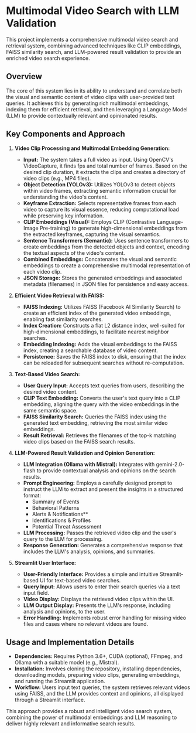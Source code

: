 # Multimodal Video Search with LLM Validation

This project implements a comprehensive multimodal video search and retrieval system, combining advanced techniques like CLIP embeddings, FAISS similarity search, and LLM-powered result validation to provide an enriched video search experience.

## Overview

The core of this system lies in its ability to understand and correlate both the visual and semantic content of video clips with user-provided text queries. It achieves this by generating rich multimodal embeddings, indexing them for efficient retrieval, and then leveraging a Language Model (LLM) to provide contextually relevant and opinionated results.

## Key Components and Approach

1.  **Video Clip Processing and Multimodal Embedding Generation:**
    * **Input:** The system takes a full video as input. Using OpenCV's VideoCapture, it finds fps and total number of frames. Based on the desired clip duration, it extracts the clips and creates a directory of video clips (e.g., MP4 files).
    * **Object Detection (YOLOv3):** Utilizes YOLOv3 to detect objects within video frames, extracting semantic information crucial for understanding the video's content.
    * **Keyframe Extraction:** Selects representative frames from each video to capture its visual essence, reducing computational load while preserving key information.
    * **CLIP Embeddings (Visual):** Employs CLIP (Contrastive Language-Image Pre-training) to generate high-dimensional embeddings from the extracted keyframes, capturing the visual semantics.
    * **Sentence Transformers (Semantic):** Uses sentence transformers to create embeddings from the detected objects and context, encoding the textual aspects of the video's content.
    * **Combined Embeddings:** Concatenates the visual and semantic embeddings to create a comprehensive multimodal representation of each video clip.
    * **JSON Storage:** Stores the generated embeddings and associated metadata (filenames) in JSON files for persistence and easy access.

2.  **Efficient Video Retrieval with FAISS:**
    * **FAISS Indexing:** Utilizes FAISS (Facebook AI Similarity Search) to create an efficient index of the generated video embeddings, enabling fast similarity searches.
    * **Index Creation:** Constructs a flat L2 distance index, well-suited for high-dimensional embeddings, to facilitate nearest neighbor searches.
    * **Embedding Indexing:** Adds the visual embeddings to the FAISS index, creating a searchable database of video content.
    * **Persistence:** Saves the FAISS index to disk, ensuring that the index can be reloaded for subsequent searches without re-computation.

3.  **Text-Based Video Search:**
    * **User Query Input:** Accepts text queries from users, describing the desired video content.
    * **CLIP Text Embedding:** Converts the user's text query into a CLIP embedding, aligning the query with the video embeddings in the same semantic space.
    * **FAISS Similarity Search:** Queries the FAISS index using the generated text embedding, retrieving the most similar video embeddings.
    * **Result Retrieval:** Retrieves the filenames of the top-k matching video clips based on the FAISS search results.

4.  **LLM-Powered Result Validation and Opinion Generation:**
    * **LLM Integration (Ollama with Mistral):** Integrates with gemini-2.0-flash to provide contextual analysis and opinions on the search results.
    * **Prompt Engineering:** Employs a carefully designed prompt to instruct the LLM to extract and present the insights in a structured format:
        * Summary of Events
        * Behavioral Patterns
        * Alerts & Notifications**
        * Identifications & Profiles
        * Potential Threat Assessment
    * **LLM Processing:** Passes the retrieved video clip and the user's query to the LLM for processing.
    * **Response Generation:** Generates a comprehensive response that includes the LLM's analysis, opinions, and summaries.

5.  **Streamlit User Interface:**
    * **User-Friendly Interface:** Provides a simple and intuitive Streamlit-based UI for text-based video searches.
    * **Query Input:** Allows users to enter their search queries via a text input field.
    * **Video Display:** Displays the retrieved video clips within the UI.
    * **LLM Output Display:** Presents the LLM's response, including analysis and opinions, to the user.
    * **Error Handling:** Implements robust error handling for missing video files and cases where no relevant videos are found.

## Usage and Implementation Details

* **Dependencies:** Requires Python 3.6+, CUDA (optional), FFmpeg, and Ollama with a suitable model (e.g., Mistral).
* **Installation:** Involves cloning the repository, installing dependencies, downloading models, preparing video clips, generating embeddings, and running the Streamlit application.
* **Workflow:** Users input text queries, the system retrieves relevant videos using FAISS, and the LLM provides context and opinions, all displayed through a Streamlit interface.

This approach provides a robust and intelligent video search system, combining the power of multimodal embeddings and LLM reasoning to deliver highly relevant and informative search results.

